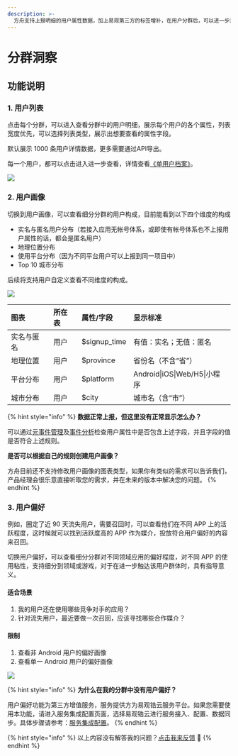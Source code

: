 ```yaml
---
description: >-
  方舟支持上报明细的用户属性数据，加上易观第三方的标签增补，在用户分群后，可以进一步洞察分群的全景画像：他们是谁？他们的构成是什么样的？他们的偏好是什么样的？为个性化触达、精准营销、产品分析等做有效的数据支撑。
---
```


# 分群洞察

## 功能说明

### 1. 用户列表

点击每个分群，可以进入查看分群中的用户明细，展示每个用户的各个属性，列表宽度优先，可以选择列表类型，展示出想要查看的属性字段。

默认展示 1000 条用户详情数据，更多需要通过API导出。

每一个用户，都可以点击进入进一步查看，详情查看[《单用户档案》](user-sequence.md)。

![ ](https://imguserradar.analysys.cn/fangzhou/img/2018/08/201808111928163974.gif)

### 2. 用户画像

切换到用户画像，可以查看细分分群的用户构成，目前能看到以下四个维度的构成

* 实名与匿名用户分布（若接入应用无帐号体系，或即使有帐号体系也不上报用户属性的话，都会是匿名用户）
* 地理位置分布
* 使用平台分布（因为不同平台用户可以上报到同一项目中）
* Top 10 城市分布

后续将支持用户自定义查看不同维度的构成。

![ ](https://imguserradar.analysys.cn/fangzhou/img/2018/08/201808111941599029.png)

| 图表 | 所在表 | 属性/字段 | 显示标准 |
| :--- | :--- | :--- | :--- |
| 实名与匿名 | 用户 | $signup\_time | 有值：实名；无值：匿名 |
| 地理位置 | 用户 | $province | 省份名（不含“省”） |
| 平台分布 | 用户 | $platform | Android\|iOS\|Web/H5\|小程序 |
| 城市分布 | 用户 | $city | 城市名（含“市”） |

{% hint style="info" %}
**数据正常上报，但这里没有正常显示怎么办？**

可以通过[元事件管理](../project-manegement/meta-data/meta-events.md)及[事件分析](../analytics/event.md)检查用户属性中是否包含上述字段，并且字段的值是否符合上述规则。

**是否可以根据自己的规则创建用户画像？**

方舟目前还不支持修改用户画像的图表类型，如果你有类似的需求可以告诉我们，产品经理会很乐意直接听取您的需求，并在未来的版本中解决您的问题。
{% endhint %}

### 3. 用户偏好

例如，圈定了近 90 天流失用户，需要召回时，可以查看他们在不同 APP 上的活跃程度，这时候就可以找到活跃度高的 APP 作为媒介，投放符合用户偏好的内容来召回。

切换用户偏好，可以查看细分分群对不同领域应用的偏好程度，对不同 APP 的使用粘性，支持细分到领域或游戏，对于在进一步触达该用户群体时，具有指导意义。

####     适合场景

1. 我的用户还在使用哪些竞争对手的应用？
2. 针对流失用户，最近要做一次召回，应该寻找哪些合作媒介？

####     限制

1. 查看非 Android 用户的偏好画像 
2. 查看单一 Android 用户的偏好画像

![ ](https://imguserradar.analysys.cn/fangzhou/img/2018/08/201808111950305403.png)

{% hint style="info" %}
**为什么在我的分群中没有用户偏好？**

用户偏好功能为第三方增值服务，服务提供方为易观锆云服务平台。如果您需要使用本功能，请进入服务集成配置页面，选择易观锆云进行服务接入、配置、数据同步。具体步骤请参考：[服务集成配置](https://docs.analysys.cn/ark/features/project-manegement/integrations)。
{% endhint %}



{% hint style="info" %}
以上内容没有解答我的问题？[点击我来反馈](https://support.qq.com/products/118522/) 🚀
{% endhint %}

